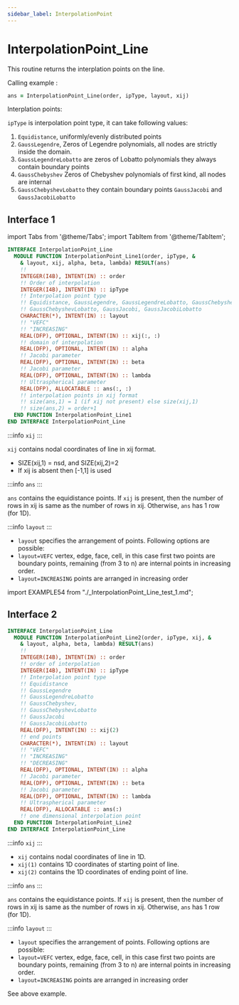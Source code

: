 ```yaml
---
sidebar_label: InterpolationPoint
---
```


# InterpolationPoint_Line

This routine returns the interplation points on the line.

<span class="badge badge--primary"> Calling example </span>:

```fortran
ans = InterpolationPoint_Line(order, ipType, layout, xij)
```

<span class="badge badge--secondary"> Interplation points: </span>

`ipType` is interpolation point type, it can take following values:

1. `Equidistance`, uniformly/evenly distributed points
2. `GaussLegendre`, Zeros of Legendre polynomials, all nodes are strictly inside the domain.
3. `GaussLegendreLobatto` are zeros of Lobatto polynomials they always contain boundary points
4. `GaussChebyshev` Zeros of Chebyshev polynomials of first kind, all nodes are internal
5. `GaussChebyshevLobatto` they contain boundary points `GaussJacobi` and `GaussJacobiLobatto`

## Interface 1

import Tabs from '@theme/Tabs';
import TabItem from '@theme/TabItem';

<Tabs>
<TabItem value="interface" label="܀ Interface" default>

```fortran
INTERFACE InterpolationPoint_Line
  MODULE FUNCTION InterpolationPoint_Line1(order, ipType, &
    & layout, xij, alpha, beta, lambda) RESULT(ans)
    !!
    INTEGER(I4B), INTENT(IN) :: order
    !! Order of interpolation
    INTEGER(I4B), INTENT(IN) :: ipType
    !! Interpolation point type
    !! Equidistance, GaussLegendre, GaussLegendreLobatto, GaussChebyshev,
    !! GaussChebyshevLobatto, GaussJacobi, GaussJacobiLobatto
    CHARACTER(*), INTENT(IN) :: layout
    !! "VEFC"
    !! "INCREASING"
    REAL(DFP), OPTIONAL, INTENT(IN) :: xij(:, :)
    !! domain of interpolation
    REAL(DFP), OPTIONAL, INTENT(IN) :: alpha
    !! Jacobi parameter
    REAL(DFP), OPTIONAL, INTENT(IN) :: beta
    !! Jacobi parameter
    REAL(DFP), OPTIONAL, INTENT(IN) :: lambda
    !! Ultraspherical parameter
    REAL(DFP), ALLOCATABLE :: ans(:, :)
    !! interpolation points in xij format
    !! size(ans,1) = 1 (if xij not present) else size(xij,1)
    !! size(ans,2) = order+1
  END FUNCTION InterpolationPoint_Line1
END INTERFACE InterpolationPoint_Line
```

:::info `xij`
:::

`xij` contains nodal coordinates of line in xij format.

- SIZE(xij,1) = nsd, and SIZE(xij,2)=2
- If xij is absent then [-1,1] is used

:::info `ans`
:::

`ans` contains the equidistance points. If `xij` is present, then the number of rows in xij is same as the number of rows in xij. Otherwise, `ans` has 1 row (for 1D).

:::info `layout`
:::

- `layout` specifies the arrangement of points. Following options are possible:
- `layout=VEFC` vertex, edge, face, cell, in this case first two points are boundary points, remaining (from 3 to n) are internal points in increasing order.
- `layout=INCREASING` points are arranged in increasing order

</TabItem>

<TabItem value="example" label="️܀ See example">

import EXAMPLE54 from "./_InterpolationPoint_Line_test_1.md";

<EXAMPLE54 />

</TabItem>

<TabItem value="close" label="↢ ">

</TabItem>
</Tabs>

## Interface 2

<Tabs>
<TabItem value="interface" label="܀ Interface" default>

```fortran
INTERFACE InterpolationPoint_Line
  MODULE FUNCTION InterpolationPoint_Line2(order, ipType, xij, &
    & layout, alpha, beta, lambda) RESULT(ans)
    !!
    INTEGER(I4B), INTENT(IN) :: order
    !! order of interpolation
    INTEGER(I4B), INTENT(IN) :: ipType
    !! Interpolation point type
    !! Equidistance
    !! GaussLegendre
    !! GaussLegendreLobatto
    !! GaussChebyshev,
    !! GaussChebyshevLobatto
    !! GaussJacobi
    !! GaussJacobiLobatto
    REAL(DFP), INTENT(IN) :: xij(2)
    !! end points
    CHARACTER(*), INTENT(IN) :: layout
    !! "VEFC"
    !! "INCREASING"
    !! "DECREASING"
    REAL(DFP), OPTIONAL, INTENT(IN) :: alpha
    !! Jacobi parameter
    REAL(DFP), OPTIONAL, INTENT(IN) :: beta
    !! Jacobi parameter
    REAL(DFP), OPTIONAL, INTENT(IN) :: lambda
    !! Ultraspherical parameter
    REAL(DFP), ALLOCATABLE :: ans(:)
    !! one dimensional interpolation point
  END FUNCTION InterpolationPoint_Line2
END INTERFACE InterpolationPoint_Line
```

:::info `xij`
:::

- `xij` contains nodal coordinates of line in 1D.
- `xij(1)` contains 1D coordinates of starting point of line.
- `xij(2)` contains the 1D coordinates of ending point of line.

:::info `ans`
:::

`ans` contains the equidistance points. If `xij` is present, then the number of rows in xij is same as the number of rows in xij. Otherwise, `ans` has 1 row (for 1D).

:::info `layout`
:::

- `layout` specifies the arrangement of points. Following options are possible:
- `layout=VEFC` vertex, edge, face, cell, in this case first two points are boundary points, remaining (from 3 to n) are internal points in increasing order.
- `layout=INCREASING` points are arranged in increasing order

</TabItem>

<TabItem value="example" label="️܀ See example">

See above example.

</TabItem>

<TabItem value="close" label="↢ ">

</TabItem>
</Tabs>
